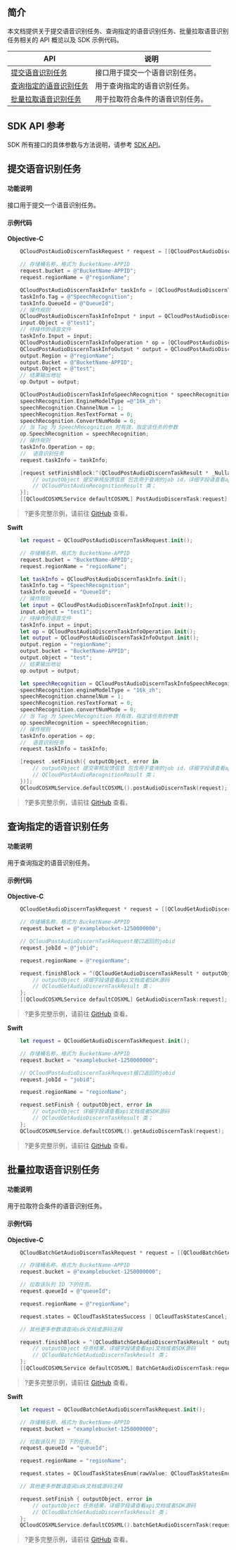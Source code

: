 

## 简介

本文档提供关于提交语音识别任务、查询指定的语音识别任务、批量拉取语音识别任务相关的 API 概览以及 SDK 示例代码。

| API                                                          |  说明                                  |
| ------------------------------------------------------------ | ----------------------------------------- |
| [提交语音识别任务](https://cloud.tencent.com/document/product/460/46228) |接口用于提交一个语音识别任务。               |
| [查询指定的语音识别任务](https://cloud.tencent.com/document/product/460/46229) |用于查询指定的语音识别任务。               |
| [批量拉取语音识别任务](https://cloud.tencent.com/document/product/460/46230) |用于拉取符合条件的语音识别任务。              |
## SDK API 参考

SDK 所有接口的具体参数与方法说明，请参考 [SDK API](https://cos-ios-sdk-doc-1253960454.file.myqcloud.com/)。

## 提交语音识别任务

#### 功能说明

接口用于提交一个语音识别任务。

#### 示例代码
**Objective-C**

[//]: # (.cssg-snippet-post-audiodiscern)
```objective-c
    QCloudPostAudioDiscernTaskRequest * request = [[QCloudPostAudioDiscernTaskRequest alloc]init];

    // 存储桶名称，格式为 BucketName-APPID
    request.bucket = @"BucketName-APPID";
    request.regionName = @"regionName";

    QCloudPostAudioDiscernTaskInfo* taskInfo = [QCloudPostAudioDiscernTaskInfo new];
    taskInfo.Tag = @"SpeechRecognition";
    taskInfo.QueueId = @"QueueId";
    // 操作规则
    QCloudPostAudioDiscernTaskInfoInput * input = QCloudPostAudioDiscernTaskInfoInput.new;
    input.Object = @"test1";
    // 待操作的语音文件
    taskInfo.Input = input;
    QCloudPostAudioDiscernTaskInfoOperation * op = [QCloudPostAudioDiscernTaskInfoOperation new];
    QCloudPostAudioDiscernTaskInfoOutput * output = QCloudPostAudioDiscernTaskInfoOutput.new;
    output.Region = @"regionName";
    output.Bucket = @"BucketName-APPID";
    output.Object = @"test";
    // 结果输出地址
    op.Output = output;

    QCloudPostAudioDiscernTaskInfoSpeechRecognition * speechRecognition = [QCloudPostAudioDiscernTaskInfoSpeechRecognition new];
    speechRecognition.EngineModelType =@"16k_zh";
    speechRecognition.ChannelNum = 1;
    speechRecognition.ResTextFormat = 0;
    speechRecognition.ConvertNumMode = 0;
    // 当 Tag 为 SpeechRecognition 时有效，指定该任务的参数
    op.SpeechRecognition = speechRecognition;
    // 操作规则
    taskInfo.Operation = op;
    //  语音识别任务
    request.taskInfo = taskInfo;

    [request setFinishBlock:^(QCloudPostAudioDiscernTaskResult * _Nullable result, NSError * _Nullable error) {
        // outputObject 提交审核反馈信息 包含用于查询的job id，详细字段请查看api文档或者SDK源码
        // QCloudPostAudioRecognitionResult 类；
    }];
    [[QCloudCOSXMLService defaultCOSXML] PostAudioDiscernTask:request];
```

>?更多完整示例，请前往 [GitHub](https://github.com/tencentyun/cos-snippets/tree/master/iOS/Objc/Examples/cases/AudioDiscernTask.m) 查看。

**Swift**

[//]: # (.cssg-snippet-post-audiodiscern)
```swift
    let request = QCloudPostAudioDiscernTaskRequest.init();

    // 存储桶名称，格式为 BucketName-APPID
    request.bucket = "BucketName-APPID";
    request.regionName = "regionName";

    let taskInfo = QCloudPostAudioDiscernTaskInfo.init();
    taskInfo.tag = "SpeechRecognition";
    taskInfo.queueId = "QueueId";
    // 操作规则
    let input = QCloudPostAudioDiscernTaskInfoInput.init();
    input.object = "test1";
    // 待操作的语音文件
    taskInfo.input = input;
    let op = QCloudPostAudioDiscernTaskInfoOperation.init();
    let output = QCloudPostAudioDiscernTaskInfoOutput.init();
    output.region = "regionName";
    output.bucket = "BucketName-APPID";
    output.object = "test";
    // 结果输出地址
    op.output = output;

    let speechRecognition = QCloudPostAudioDiscernTaskInfoSpeechRecognition.init();
    speechRecognition.engineModelType = "16k_zh";
    speechRecognition.channelNum = 1;
    speechRecognition.resTextFormat = 0;
    speechRecognition.convertNumMode = 0;
    // 当 Tag 为 SpeechRecognition 时有效，指定该任务的参数
    op.speechRecognition = speechRecognition;
    // 操作规则
    taskInfo.operation = op;
    //  语音识别任务
    request.taskInfo = taskInfo;

    [request .setFinish({ outputObject, error in
        // outputObject 提交审核反馈信息 包含用于查询的job id，详细字段请查看api文档或者SDK源码
        // QCloudPostAudioRecognitionResult 类；
    })];
    QCloudCOSXMLService.defaultCOSXML().postAudioDiscernTask(request);
```

>?更多完整示例，请前往 [GitHub](https://github.com/tencentyun/cos-snippets/tree/master/iOS/Swift/Examples/cases/AudioDiscernTask.swift) 查看。

## 查询指定的语音识别任务

#### 功能说明

用于查询指定的语音识别任务。

#### 示例代码
**Objective-C**

[//]: # (.cssg-snippet-get-audiodiscern-task)
```objective-c
    QCloudGetAudioDiscernTaskRequest * request = [[QCloudGetAudioDiscernTaskRequest alloc]init];

    // 存储桶名称，格式为 BucketName-APPID
    request.bucket = @"examplebucket-1250000000";

    // QCloudPostAudioDiscernTaskRequest接口返回的jobid
    request.jobId = @"jobid";

    request.regionName = @"regionName";

    request.finishBlock = ^(QCloudGetAudioDiscernTaskResult * outputObject, NSError *error) {
        // outputObject 详细字段请查看api文档或者SDK源码
        // QCloudGetAudioDiscernTaskResult 类；
    };
    [[QCloudCOSXMLService defaultCOSXML] GetAudioDiscernTask:request];
```

>?更多完整示例，请前往 [GitHub](https://github.com/tencentyun/cos-snippets/tree/master/iOS/Objc/Examples/cases/AudioDiscernTask.m) 查看。

**Swift**

[//]: # (.cssg-snippet-get-audiodiscern-task)
```swift
    let request = QCloudGetAudioDiscernTaskRequest.init();

    // 存储桶名称，格式为 BucketName-APPID
    request.bucket = "examplebucket-1250000000";

    // QCloudPostAudioDiscernTaskRequest接口返回的jobid
    request.jobId = "jobid";

    request.regionName = "regionName";

    request.setFinish { outputObject, error in
        // outputObject 详细字段请查看api文档或者SDK源码
        // QCloudGetAudioDiscernTaskResult 类；
    };
    QCloudCOSXMLService.defaultCOSXML().getAudioDiscernTask(request);
```

>?更多完整示例，请前往 [GitHub](https://github.com/tencentyun/cos-snippets/tree/master/iOS/Swift/Examples/cases/AudioDiscernTask.swift) 查看。

## 批量拉取语音识别任务

#### 功能说明

用于拉取符合条件的语音识别任务。

#### 示例代码
**Objective-C**

[//]: # (.cssg-snippet-batch-audiodiscern-task)
```objective-c
    QCloudBatchGetAudioDiscernTaskRequest * request = [[QCloudBatchGetAudioDiscernTaskRequest alloc]init];

    // 存储桶名称，格式为 BucketName-APPID
    request.bucket = @"examplebucket-1250000000";

    // 拉取该队列 ID 下的任务。
    request.queueId = @"queueId";

    request.regionName = @"regionName";

    request.states = QCloudTaskStatesSuccess | QCloudTaskStatesCancel;

    // 其他更多参数请查阅sdk文档或源码注释

    request.finishBlock = ^(QCloudBatchGetAudioDiscernTaskResult * outputObject, NSError *error) {
        // outputObject 任务结果，详细字段请查看api文档或者SDK源码
        // QCloudBatchGetAudioDiscernTaskResult 类；
    };
    [[QCloudCOSXMLService defaultCOSXML] BatchGetAudioDiscernTask:request];
```

>?更多完整示例，请前往 [GitHub](https://github.com/tencentyun/cos-snippets/tree/master/iOS/Objc/Examples/cases/AudioDiscernTask.m) 查看。

**Swift**

[//]: # (.cssg-snippet-batch-audiodiscern-task)
```swift
    let request = QCloudBatchGetAudioDiscernTaskRequest.init();

    // 存储桶名称，格式为 BucketName-APPID
    request.bucket = "examplebucket-1250000000";

    // 拉取该队列 ID 下的任务。
    request.queueId = "queueId";

    request.regionName = "regionName";

    request.states = QCloudTaskStatesEnum(rawValue: QCloudTaskStatesEnum.success.rawValue | QCloudTaskStatesEnum.cancel.rawValue)!;

    // 其他更多参数请查阅sdk文档或源码注释

    request.setFinish { outputObject, error in
        // outputObject 任务结果，详细字段请查看api文档或者SDK源码
        // QCloudBatchGetAudioDiscernTaskResult 类；
    };
    QCloudCOSXMLService.defaultCOSXML().batchGetAudioDiscernTask(request);
```

>?更多完整示例，请前往 [GitHub](https://github.com/tencentyun/cos-snippets/tree/master/iOS/Swift/Examples/cases/AudioDiscernTask.swift) 查看。